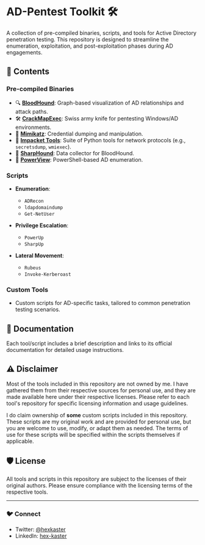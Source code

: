 # AD-Pentest Toolkit 🛠️  

A collection of pre-compiled binaries, scripts, and tools for Active Directory penetration testing. This repository is designed to streamline the enumeration, exploitation, and post-exploitation phases during AD engagements.  

## 📂 Contents  

### Pre-compiled Binaries  
- 🔍 **[BloodHound](https://github.com/BloodHoundAD/BloodHound)**: Graph-based visualization of AD relationships and attack paths.  
- 🛠️ **[CrackMapExec](https://github.com/byt3bl33d3r/CrackMapExec)**: Swiss army knife for pentesting Windows/AD environments.  
- 🔑 **[Mimikatz](https://github.com/gentilkiwi/mimikatz)**: Credential dumping and manipulation.  
- 📜 **[Impacket Tools](https://github.com/SecureAuthCorp/impacket)**: Suite of Python tools for network protocols (e.g., `secretsdump`, `wmiexec`).  
- 🐶 **[SharpHound](https://github.com/BloodHoundAD/SharpHound)**: Data collector for BloodHound.  
- 🔎 **[PowerView](https://github.com/PowerShellMafia/PowerSploit/tree/master/Recon)**: PowerShell-based AD enumeration.  

### Scripts  
- **Enumeration**:  
  - `ADRecon`  
  - `ldapdomaindump`  
  - `Get-NetUser`  

- **Privilege Escalation**:  
  - `PowerUp`  
  - `SharpUp`  

- **Lateral Movement**:  
  - `Rubeus`  
  - `Invoke-Kerberoast`  

### Custom Tools  
- Custom scripts for AD-specific tasks, tailored to common penetration testing scenarios.  

## 📜 Documentation  
Each tool/script includes a brief description and links to its official documentation for detailed usage instructions.  

## ⚠️ Disclaimer  
Most of the tools included in this repository are not owned by me. I have gathered them from their respective sources for personal use, and they are made available here under their respective licenses. Please refer to each tool's repository for specific licensing information and usage guidelines.  

I do claim ownership of **some** custom scripts included in this repository. These scripts are my original work and are provided for personal use, but you are welcome to use, modify, or adapt them as needed. The terms of use for these scripts will be specified within the scripts themselves if applicable.


## 🛡️ License  
All tools and scripts in this repository are subject to the licenses of their original authors. Please ensure compliance with the licensing terms of the respective tools.  

---

### 🐦 Connect  
- Twitter: [@hexkaster](https://twitter.com/hexkaster)  
- LinkedIn: [hex-kaster](https://www.linkedin.com/in/hex-kaster)  
